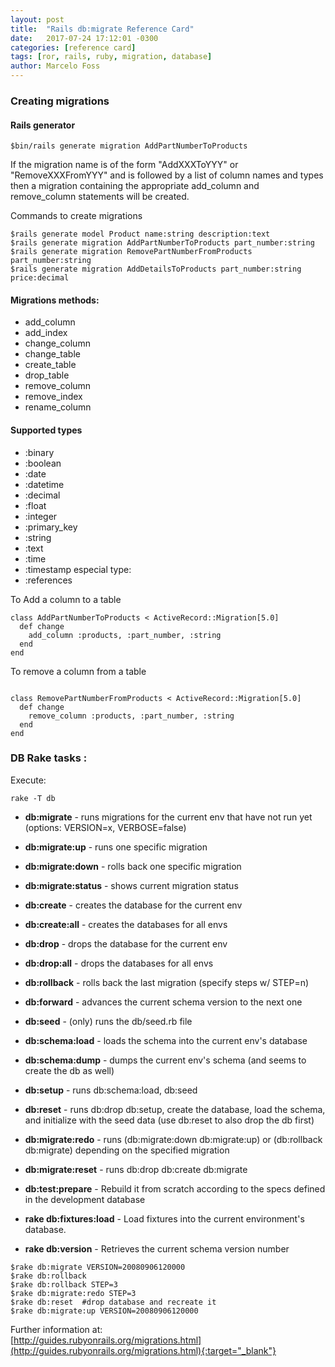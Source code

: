 ```yaml
---
layout: post
title:  "Rails db:migrate Reference Card"
date:   2017-07-24 17:12:01 -0300
categories: [reference card]
tags: [ror, rails, ruby, migration, database]
author: Marcelo Foss
---
```

### Creating migrations
#### Rails generator
```
$bin/rails generate migration AddPartNumberToProducts
```
If the migration name is of the form "AddXXXToYYY" or "RemoveXXXFromYYY" and is followed by a list of column names and types then a migration containing the appropriate add_column and remove_column statements will be created.

Commands to create migrations  
```
$rails generate model Product name:string description:text
$rails generate migration AddPartNumberToProducts part_number:string
$rails generate migration RemovePartNumberFromProducts part_number:string
$rails generate migration AddDetailsToProducts part_number:string price:decimal
```

#### Migrations methods:
* add_column
* add_index
* change_column
* change_table
* create_table
* drop_table
* remove_column
* remove_index
* rename_column

#### Supported types

* :binary
* :boolean
* :date
* :datetime
* :decimal
* :float
* :integer
* :primary_key
* :string
* :text
* :time
* :timestamp
especial type:
* :references

To Add a column to a table
```
class AddPartNumberToProducts < ActiveRecord::Migration[5.0]
  def change
    add_column :products, :part_number, :string
  end
end
```
To remove a column from a table
```

class RemovePartNumberFromProducts < ActiveRecord::Migration[5.0]
  def change
    remove_column :products, :part_number, :string
  end
end
```

### DB Rake tasks :
Execute:  
```
rake -T db
```
* **db:migrate** - runs migrations for the current env that have not run yet (options: VERSION=x, VERBOSE=false)
* **db:migrate:up** - runs one specific migration
* **db:migrate:down** - rolls back one specific migration
* **db:migrate:status** - shows current migration status

* **db:create** - creates the database for the current env
* **db:create:all** - creates the databases for all envs

* **db:drop** - drops the database for the current env
* **db:drop:all** - drops the databases for all envs

* **db:rollback** - rolls back the last migration (specify steps w/ STEP=n)
* **db:forward** - advances the current schema version to the next one
* **db:seed** - (only) runs the db/seed.rb file
* **db:schema:load** - loads the schema into the current env's database
* **db:schema:dump** - dumps the current env's schema (and seems to create the db as well)
* **db:setup** - runs db:schema:load, db:seed
* **db:reset** - runs db:drop db:setup, create the database, load the schema, and initialize with the seed data (use db:reset to also drop the db first)
* **db:migrate:redo** - runs (db:migrate:down db:migrate:up) or (db:rollback db:migrate) depending on the specified migration
* **db:migrate:reset** - runs db:drop db:create db:migrate  
* **db:test:prepare** - Rebuild it from scratch according to the specs defined in the development database  
* **rake db:fixtures:load** - Load fixtures into the current environment's database.  
* **rake db:version** - Retrieves the current schema version number  

```
$rake db:migrate VERSION=20080906120000
$rake db:rollback
$rake db:rollback STEP=3
$rake db:migrate:redo STEP=3
$rake db:reset  #drop database and recreate it
$rake db:migrate:up VERSION=20080906120000
```

Further information at:  
[http://guides.rubyonrails.org/migrations.html](http://guides.rubyonrails.org/migrations.html){:target="_blank"}
